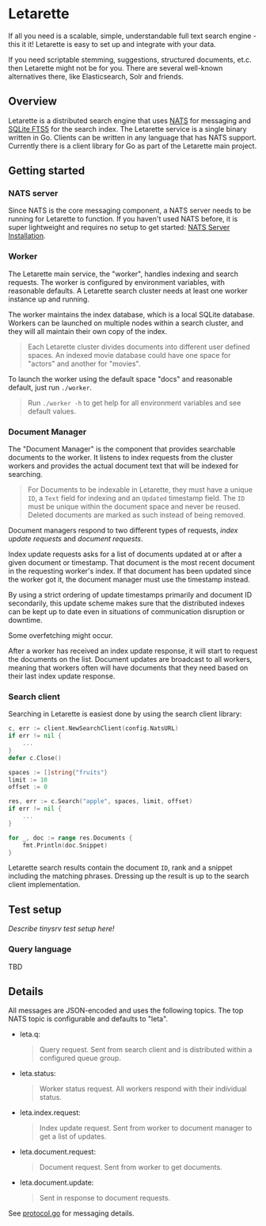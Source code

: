 # Letarette

If all you need is a scalable, simple, understandable full text search engine - this it it!
Letarette is easy to set up and integrate with your data.

If you need scriptable stemming, suggestions, structured documents, et.c. then Letarette might not be for you.
There are several well-known alternatives there, like Elasticsearch, Solr and friends.

## Overview

Letarette is a distributed search engine that uses [NATS][NATS] for messaging and [SQLite FTS5][FTS5] for the search index.
The Letarette service is a single binary written in Go. Clients can be written in any language that has NATS
support. Currently there is a client library for Go as part of the Letarette main project.

## Getting started

### NATS server
Since NATS is the core messaging component, a NATS server needs to be running for Letarette to function. If you haven't used NATS before, it is super lightweight and requires no setup to get started: [NATS Server Installation][NATS Installation].

### Worker
The Letarette main service, the "worker", handles indexing and search requests.
The worker is configured by environment variables, with reasonable defaults. A Letarette search cluster needs at least one worker instance up and running.

The worker maintains the index database, which is a local SQLite database. Workers can be launched on multiple nodes within a search cluster, and they will all maintain their own copy of the index.

> Each Letarette cluster divides documents into different user defined spaces. An indexed movie database could have one space for "actors" and another for "movies".

To launch the worker using the default space "docs" and reasonable default, just run `./worker`. 

> Run `./worker -h` to get help for all environment variables and see default values.

### Document Manager
The "Document Manager" is the component that provides searchable documents to the worker. It listens to index requests from the cluster workers and provides the actual document text that will be indexed for searching.

> For Documents to be indexable in Letarette, they must have a unique `ID`, a `Text` field for indexing and an `Updated` timestamp field. The `ID` must be unique within the document space and never be reused. Deleted documents are marked as such instead of being removed.

Document managers respond to two different types of requests, _index update requests_ and _document requests_.

Index update requests asks for a list of documents updated at or after a given document or timestamp. That document is the most recent document in the requesting worker's index. If that document has been updated since the worker got it, the document manager must use the timestamp instead.

By using a strict ordering of update timestamps primarily and document ID secondarily, this update scheme makes sure that the distributed indexes can be kept up to date even in situations of communication disruption or downtime.

Some overfetching might occur.

After a worker has received an index update response, it will start to request the documents on the list. Document updates are broadcast to all workers, meaning that workers often will have documents that they need based on their last index update response.

### Search client
Searching in Letarette is easiest done by using the search client library:

```go
c, err := client.NewSearchClient(config.NatsURL)
if err != nil {
    ...
}
defer c.Close()

spaces := []string{"fruits"}
limit := 10
offset := 0

res, err := c.Search("apple", spaces, limit, offset)
if err != nil {
    ...
}

for _, doc := range res.Documents {
    fmt.Println(doc.Snippet)
}
```

Letarette search results contain the document `ID`, rank and a snippet including the matching phrases. Dressing up the result is up to the search client implementation.

## Test setup

_Describe tinysrv test setup here!_

### Query language

TBD

## Details

All messages are JSON-encoded and uses the following topics.
The top NATS topic is configurable and defaults to "leta".

- leta.q:
    >Query request. Sent from search client and is distributed within a configured queue group.
- leta.status:
    >Worker status request. All workers respond with their individual status.
- leta.index.request:
    >Index update request. Sent from worker to document manager to get a list of updates.
- leta.document.request:
    >Document request. Sent from worker to get documents.
- leta.document.update:
    >Sent in response to document requests.

See [protocol.go](pkg/protocol/protocol.go) for messaging details.

[NATS]: https://nats.io
[FTS5]: https://www.sqlite.org/fts5.html
[NATS Installation]: https://nats-io.github.io/docs/nats_server/installation.html
